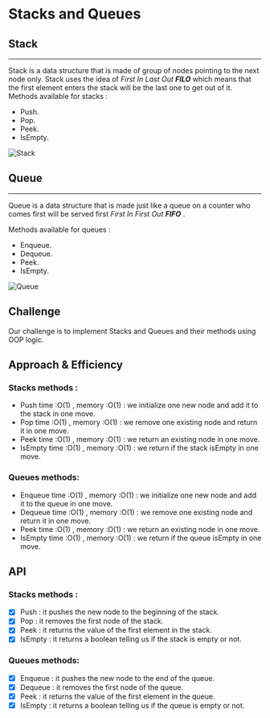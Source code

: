 # Stacks and Queues
<!-- Short summary or background information -->
## Stack
***
Stack is a data structure that is made of group of nodes pointing to the next node only.
Stack uses the idea of *First In Last Out **FILO*** which means that the first element enters the stack will be the last one to get out of it.
Methods available for stacks :
- Push.
- Pop.
- Peek.
- IsEmpty.

![Stack](https://cdn.programiz.com/sites/tutorial2program/files/stack.png)

## Queue
***
Queue is a data structure that is made just like a queue on a counter who comes first will be served first *First In First Out **FIFO*** .

Methods available for queues :
- Enqueue.
- Dequeue.
- Peek.
- IsEmpty.

![Queue](https://i0.wp.com/learnersbucket.com/wp-content/uploads/2019/01/Queue-2-1.png?fit=768%2C400&ssl=1)
## Challenge
<!-- Description of the challenge -->
Our challenge is to implement Stacks and Queues and their methods using OOP logic.
## Approach & Efficiency
<!-- What approach did you take? Why? What is the Big O space/time for this approach? -->
### Stacks methods :
- Push time :O(1) , memory :O(1) : we initialize one new node and add it to the stack in one move.
- Pop time :O(1) , memory :O(1) : we remove one existing node and return it in one move.
- Peek time :O(1) , memory :O(1) : we return an existing node in one move.
- IsEmpty time :O(1) , memory :O(1) : we return if the stack isEmpty in one move.
### Queues methods:
- Enqueue time :O(1) , memory :O(1) : we initialize one new node and add it to the queue in one move.
- Dequeue time :O(1) , memory :O(1) : we remove one existing node and return it in one move.
- Peek time :O(1) , memory :O(1) : we return an existing node in one move.
- IsEmpty time :O(1) , memory :O(1) : we return if the queue isEmpty in one move.

## API
<!-- Description of each method publicly available to your Stack and Queue-->
### Stacks methods :
-[x] Push : it pushes the new node to the beginning of the stack.  
-[x] Pop : it removes the first node of the stack.  
-[x] Peek : it returns the value of the first element in the stack.  
-[x] IsEmpty : it returns a boolean telling us if the stack is empty or not.  
### Queues methods:
-[x] Enqueue : it pushes the new node to the end of the queue.  
-[x] Dequeue : it removes the first node of the queue.  
-[x] Peek : it returns the value of the first element in the queue.  
-[x] IsEmpty : it returns a boolean telling us if the queue is empty or not.  

